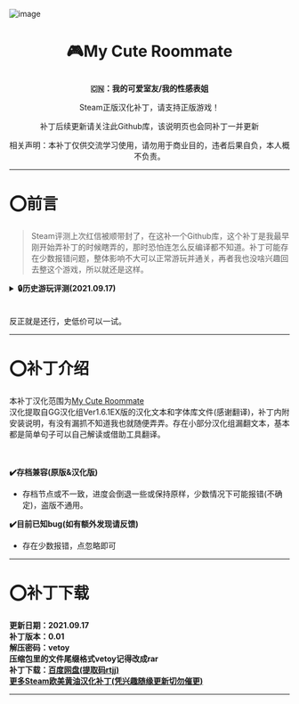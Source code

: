 ![image]()
# <p align="center">:video_game:My Cute Roommate</p>
**<p align="center">:cn:：我的可爱室友/我的性感表姐</p>**
<p align="center">Steam正版汉化补丁，请支持正版游戏！</p>
<p align="center">补丁后续更新请关注此Github库，该说明页也会同补丁一并更新</p>
<p align="center">相关声明：本补丁仅供交流学习使用，请勿用于商业目的，违者后果自负，本人概不负责。</p>

***

# :o:前言
> Steam评测上次红信被顺带封了，在这补一个Github库，这个补丁是我最早刚开始弄补丁的时候瞎弄的，那时恐怕连怎么反编译都不知道。补丁可能存在少数报错问题，整体影响不大可以正常游玩并通关，再者我也没啥兴趣回去整这个游戏，所以就还是这样。

**<details><summary>:lock:历史游玩评测(2021.09.17)</summary>**
> 趁着游戏新史低便入手并通关了，流程可能10h左右，感兴趣的也可自己买来试试。<br>
<br>1. 整体剧情很一般，如果你能接受体验一个较为平淡又充满♥♥♥的故事，那么这个游戏还行。
<br>2. CG略显僵硬，质量&数量都还可，有♥♥♥配音但多为重复使用，不过也无所谓。
<br>3. 部分小游戏难度设计偏大，而当玩家需要重复玩这些小游戏以达到某种目的时就会及其影响体验，作者对此的解决方案是提供了作弊按键，以让玩家跳过那些不感兴趣的游戏，我建议可以第一次先尝试下自己玩，之后就全部作弊跳过，因为实在搞心态&浪费时间。
<br>4. 游戏在线索指引上不够清晰全面，有不少需要玩家重复试错才能找到推进剧情的方法，前期的游戏体验会相对折磨，中期还好而后期体验则比较飞升，如果卡关了也可参考攻略，网上很多甚至评论区就有可自行了解。
<br>5. 在进行多对话选项时建议及时备份，游戏很多选项都无法进行倒退回溯，频繁回档可以说是家常便饭。
<br>6. 游戏采用的是好感度系统，玩家状态系统则较为简单没有太多要顾虑的东西，游戏中也有打斗和赚钱等方面的设计，没有手机。
<br>7. 其他方面有些地方我觉得较为冗余，前三次打斗玩家是无法战胜的，npc即便倒地也会无限复活再战，还不如弄成玩家只能被一拳击毙，就不会给玩家产生可以无限试错直到打赢的错觉；有些对话选项我也认为没必要过早的抛出导致贯穿游戏全程留到最后才使用，不过设计思路如此也没啥好说的，而就我所知表姐有两处地方的互动&对话选项即便好感度满了也无法得到正面效果，可能是作者忘了整了。
<br>8. 最后和大多数欧美SLG一样，也是有BGM无人物配音，我认为问题不大。</details>
<br><br>反正就是还行，史低价可以一试。
***

# :o:补丁介绍
本补丁汉化范围为[My Cute Roommate](https://store.steampowered.com/app/1276610/My_Cute_Roommate/)
<br>汉化提取自GG汉化组Ver1.6.1EX版的汉化文本和字体库文件(感谢翻译)，补丁内附安装说明，有没有漏抓不知道我也就随便弄弄。存在小部分汉化组漏翻文本，基本都是简单句子可以自己解读或借助工具翻译。
<br><br><br>

**:heavy_check_mark:存档兼容(原版&汉化版)**
- 存档节点或不一致，进度会倒退一些或保持原样，少数情况下可能报错(不确定)，盗版不通用。

**:heavy_check_mark:目前已知bug(如有额外发现请反馈)**
- 存在少数报错，点忽略即可

***

# :o:补丁下载
**更新日期：2021.09.17
<br>补丁版本：0.01
<br>解压密码：vetoy
<br>压缩包里的文件尾缀格式vetoy记得改成rar
<br>补丁下载：[百度网盘(提取码rtjj)](https://pan.baidu.com/s/1JJcppTrnaXXygRqb4JYjZw)
<br>[更多Steam欧美黄油汉化补丁(凭兴趣随缘更新切勿催更)](https://github.com/Vetoyi/CN_Patch.RenPy_Games)**

***

